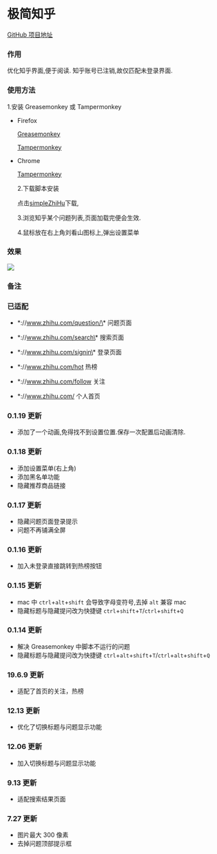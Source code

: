 # 极简知乎

[GitHub 项目地址](https://github.com/hceasy/simpleZhiHu/)

### 作用

优化知乎界面,便于阅读.
知乎账号已注销,故仅匹配未登录界面.

### 使用方法

1.安装 Greasemonkey 或 Tampermonkey

- Firefox

  [Greasemonkey](https://addons.mozilla.org/firefox/addon/greasemonkey/)

  [Tampermonkey](https://addons.mozilla.org/firefox/addon/tampermonkey/)

- Chrome

  [Tampermonkey](https://chrome.google.com/webstore/detail/tampermonkey/dhdgffkkebhmkfjojejmpbldmpobfkfo)

  2.下载脚本安装

  点击[simpleZhiHu](https://greasyfork.org/zh-CN/scripts/37823-%E6%9E%81%E7%AE%80%E7%9F%A5%E4%B9%8E)下载,

  3.浏览知乎某个问题列表,页面加载完便会生效.

  4.鼠标放在右上角刘看山图标上,弹出设置菜单

### 效果

![](https://hceasy.com/app/demo.png)

### 备注

### 已适配

- \*://www.zhihu.com/question/\* 问题页面

- \*://www.zhihu.com/search\* 搜索页面

- \*://www.zhihu.com/signin\* 登录页面

- \*://www.zhihu.com/hot 热榜

- \*://www.zhihu.com/follow 关注

- \*://www.zhihu.com/ 个人首页

### 0.1.19 更新

- 添加了一个动画,免得找不到设置位置.保存一次配置后动画清除.

### 0.1.18 更新

- 添加设置菜单(右上角)
- 添加黑名单功能
- 隐藏推荐商品链接

### 0.1.17 更新

- 隐藏问题页面登录提示
- 问题不再铺满全屏

### 0.1.16 更新

- 加入未登录直接跳转到热榜按钮

### 0.1.15 更新

- mac 中 `ctrl`+`alt`+`shift` 会导致字母变符号,去掉 `alt` 兼容 mac
- 隐藏标题与隐藏提问改为快捷键 `ctrl`+`shift`+`T`/`ctrl`+`shift`+`Q`

### 0.1.14 更新

- 解决 Greasemonkey 中脚本不运行的问题
- 隐藏标题与隐藏提问改为快捷键 `ctrl`+`alt`+`shift`+`T`/`ctrl`+`alt`+`shift`+`Q`

### 19.6.9 更新

- 适配了首页的关注，热榜

### 12.13 更新

- 优化了切换标题与问题显示功能

### 12.06 更新

- 加入切换标题与问题显示功能

### 9.13 更新

- 适配搜索结果页面

### 7.27 更新

- 图片最大 300 像素
- 去掉问题顶部提示框
